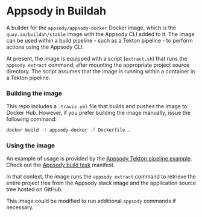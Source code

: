 # Appsody in Buildah

A builder for the `appsody/appsody-docker` Docker image, which is the `quay.io/buildah/stable` image with the Appsody CLI added to it. The image can be used within a build pipeline - such as a Tekton pipeline - to perform actions using the Appsody CLI.

At present, the image is equipped with a script (`extract.sh`) that runs the `appsody extract` command, after mounting the appropriate project source directory. The script assumes that the image is running within a container in a Tekton pipeline.

### Building the image
This repo includes a `.travis.yml` file that builds and pushes the image to Docker Hub. However, if you prefer building the image manually, issue the following command:

```sh
docker build -t appsody-docker -f Dockerfile .
```

### Using the image
An example of usage is provided by the [Appsody Tekton pipeline example](https://github.com/appsody/tekton-example). Check out the [Appsody build task](https://github.com/appsody/tekton-example/blob/master/appsody-build-task.yaml) manifest. 

In that context, the image runs the `appsody extract` command to retrieve the entire project tree from the Appsody stack image and the application source tree hosted on GitHub.

This image could be modified to run additional `appsody` commands if necessary.
